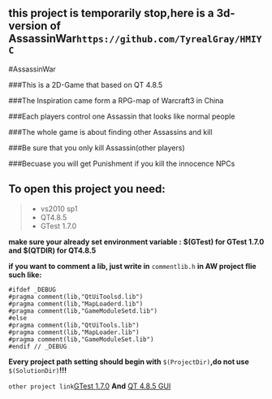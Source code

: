 **this project is temporarily stop,here is a 3d-version of AssassinWar**`https://github.com/TyrealGray/HMIYC`
---
#AssassinWar

###This is a 2D-Game that based on QT 4.8.5

###The Inspiration came form a RPG-map of Warcraft3 in China

###Each players control one Assassin that looks like normal people

###The whole game is about finding other Assassins and kill

###Be sure that you only kill Assassin(other players)

###Becuase you will get Punishment if you kill the innocence NPCs

## To open this project you need:
> * vs2010 sp1
> * QT4.8.5
> * GTest 1.7.0

**make sure your already set environment variable :**
**$(GTest) for GTest 1.7.0 and $(QTDIR) for QT4.8.5**

**if you want to comment a lib, just write in** `commentlib.h` **in AW project flie such like:**

```
#ifdef _DEBUG
#pragma comment(lib,"QtUiToolsd.lib")
#pragma comment(lib,"MapLoaderd.lib")
#pragma comment(lib,"GameModuleSetd.lib")
#else
#pragma comment(lib,"QtUiTools.lib")
#pragma comment(lib,"MapLoader.lib")
#pragma comment(lib,"GameModuleSet.lib")
#endif // _DEBUG
```

**Every project path setting should begin with** `$(ProjectDir)`**,do not use** `$(SolutionDir)`**!!!**

`other project link`[GTest 1.7.0][1] **And** [QT 4.8.5 GUI][2]

[1]: https://code.google.com/p/googletest/downloads/detail?name=gtest-1.7.0.zip
[2]: http://download.qt-project.org/official_releases/qt/4.8/4.8.5/